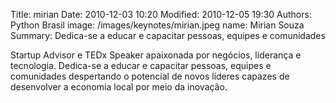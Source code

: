 Title: mirian
Date: 2010-12-03 10:20
Modified: 2010-12-05 19:30
Authors: Python Brasil
image: /images/keynotes/mirian.jpeg
name: Mirian Souza
Summary: Dedica-se a educar e capacitar pessoas, equipes e comunidades

Startup Advisor e TEDx Speaker apaixonada por negócios, liderança e tecnologia. Dedica-se a educar e capacitar pessoas, equipes e comunidades despertando o potencial de novos líderes capazes de desenvolver a economia local por meio da inovação.
